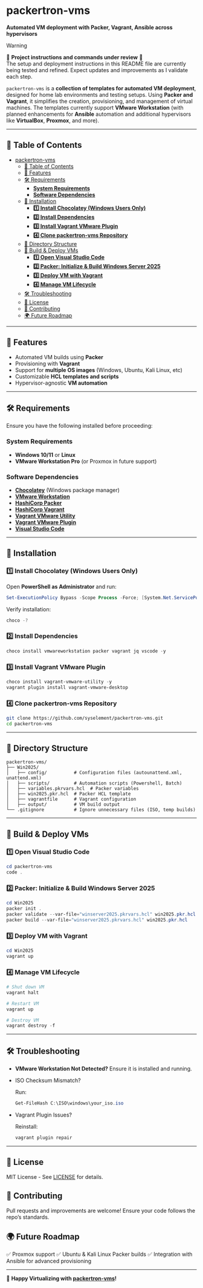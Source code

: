 # packertron-vms

**Automated VM deployment with Packer, Vagrant, Ansible across hypervisors**

> [!WARNING]
> 🚧 **Project instructions and commands under review** 🚧  
> The setup and deployment instructions in this README file are currently being tested and refined.
> Expect updates and improvements as I validate each step.  

`packertron-vms` is a **collection of templates for automated VM deployment**, designed for home lab environments and testing setups. Using **Packer and Vagrant**, it simplifies the creation, provisioning, and management of virtual machines. The templates currently support **VMware Workstation** (with planned enhancements for **Ansible** automation and additional hypervisors like **VirtualBox**, **Proxmox**, and more).

---

## 📖 Table of Contents

- [packertron-vms](#packertron-vms)
  - [📖 Table of Contents](#-table-of-contents)
  - [🚀 Features](#-features)
  - [🛠 Requirements](#-requirements)
    - [**System Requirements**](#system-requirements)
    - [**Software Dependencies**](#software-dependencies)
  - [🔧 Installation](#-installation)
    - [**1️⃣ Install Chocolatey (Windows Users Only)**](#1️⃣-install-chocolatey-windows-users-only)
    - [**2️⃣ Install Dependencies**](#2️⃣-install-dependencies)
    - [**3️⃣ Install Vagrant VMware Plugin**](#3️⃣-install-vagrant-vmware-plugin)
    - [**4️⃣ Clone packertron-vms Repository**](#4️⃣-clone-packertron-vms-repository)
  - [📁 Directory Structure](#-directory-structure)
  - [🚀 Build \& Deploy VMs](#-build--deploy-vms)
    - [**1️⃣ Open Visual Studio Code**](#1️⃣-open-visual-studio-code)
    - [**2️⃣ Packer: Initialize \& Build Windows Server 2025**](#2️⃣-packer-initialize--build-windows-server-2025)
    - [**3️⃣ Deploy VM with Vagrant**](#3️⃣-deploy-vm-with-vagrant)
    - [**4️⃣ Manage VM Lifecycle**](#4️⃣-manage-vm-lifecycle)
  - [🛠 Troubleshooting](#-troubleshooting)
  - [📜 License](#-license)
  - [🤝 Contributing](#-contributing)
  - [🌍 Future Roadmap](#-future-roadmap)


---

## 🚀 Features

- Automated VM builds using **Packer**
- Provisioning with **Vagrant**
- Support for **multiple OS images** (Windows, Ubuntu, Kali Linux, etc)
- Customizable **HCL templates and scripts**
- Hypervisor-agnostic **VM automation**

------

## 🛠 Requirements

Ensure you have the following installed before proceeding:

### **System Requirements**

- **Windows 10/11** or **Linux**
- **VMware Workstation Pro** (or Proxmox in future support)

### **Software Dependencies**

- **[Chocolatey](https://chocolatey.org/)** (Windows package manager)
- **[VMware Workstation](https://support.broadcom.com/group/ecx/downloads)**
- **[HashiCorp Packer](https://www.packer.io/)**
- **[HashiCorp Vagrant](https://developer.hashicorp.com/vagrant/install?product_intent=vagrant)**
- **[Vagrant VMware Utility](https://developer.hashicorp.com/vagrant/docs/providers/vmware/vagrant-vmware-utility)**
- **[Vagrant VMware Plugin](https://developer.hashicorp.com/vagrant/docs/providers/vmware/installation)**
- **[Visual Studio Code](https://code.visualstudio.com/)**

------

## 🔧 Installation

### **1️⃣ Install Chocolatey (Windows Users Only)**

Open **PowerShell as Administrator** and run:

```powershell
Set-ExecutionPolicy Bypass -Scope Process -Force; [System.Net.ServicePointManager]::SecurityProtocol = [System.Net.ServicePointManager]::SecurityProtocol -bor 3072; iex ((New-Object System.Net.WebClient).DownloadString('https://community.chocolatey.org/install.ps1'))
```

Verify installation:

```powershell
choco -?
```

### **2️⃣ Install Dependencies**

```powershell
choco install vmwareworkstation packer vagrant jq vscode -y
```

### **3️⃣ Install Vagrant VMware Plugin**

```powershell
choco install vagrant-vmware-utility -y
vagrant plugin install vagrant-vmware-desktop
```

### **4️⃣ Clone packertron-vms Repository**

```bash
git clone https://github.com/syselement/packertron-vms.git
cd packertron-vms
```

------

## 📁 Directory Structure

```
packertron-vms/
├── Win2025/
│   ├── config/          # Configuration files (autounattend.xml, unattend.xml)
│   ├── scripts/         # Automation scripts (Powershell, Batch)
│   ├── variables.pkrvars.hcl  # Packer variables
│   ├── win2025.pkr.hcl  # Packer HCL template
│   ├── vagrantfile      # Vagrant configuration
│   ├── output/          # VM build output
└── .gitignore           # Ignore unnecessary files (ISO, temp builds)
```

------

## 🚀 Build & Deploy VMs

### **1️⃣ Open Visual Studio Code**

```powershell
cd packertron-vms
code .
```

### **2️⃣ Packer: Initialize & Build Windows Server 2025**

```powershell
cd Win2025
packer init .
packer validate --var-file="winserver2025.pkrvars.hcl" win2025.pkr.hcl
packer build --var-file="winserver2025.pkrvars.hcl" win2025.pkr.hcl
```

### **3️⃣ Deploy VM with Vagrant**

```powershell
cd Win2025
vagrant up
```

### **4️⃣ Manage VM Lifecycle**

```powershell
# Shut down VM
vagrant halt

# Restart VM
vagrant up

# Destroy VM
vagrant destroy -f
```

------

## 🛠 Troubleshooting

- **VMware Workstation Not Detected?** Ensure it is installed and running.

- ISO Checksum Mismatch?

   Run:

  ```powershell
  Get-FileHash C:\ISO\windows\your_iso.iso
  ```

- Vagrant Plugin Issues?

   Reinstall:

  ```powershell
  vagrant plugin repair
  ```

------

## 📜 License

MIT License - See [LICENSE](LICENSE) for details.

## 🤝 Contributing

Pull requests and improvements are welcome! Ensure your code follows the repo’s standards.

## 🌍 Future Roadmap

✅ Proxmox support ✅ Ubuntu & Kali Linux Packer builds ✅ Integration with Ansible for advanced provisioning

------

🚀 **Happy Virtualizing with [packertron-vms](#packertron-vms)!**
